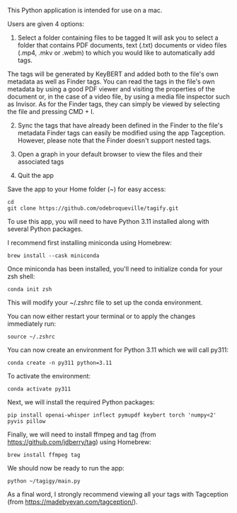 This Python application is intended for use on a mac. 

Users are given 4 options:

1. Select a folder containing files to be tagged
It will ask you to select a folder that contains PDF documents, text (.txt) documents or video files (.mp4, .mkv or .webm) to which you would like to automatically add tags. 

The tags will be generated by KeyBERT and added both to the file's own metadata as well as Finder tags.
You can read the tags in the file's own metadata by using a good PDF viewer and visiting the properties of the document or, in the case of a video file, by using a media file inspector such as Invisor.
As for the Finder tags, they can simply be viewed by selecting the file and pressing CMD + I.

2. Sync the tags that have already been defined in the Finder to the file's metadata
Finder tags can easily be modified using the app Tagception. However, please note that the Finder doesn't support nested tags.

3. Open a graph in your default browser to view the files and their associated tags
4. Quit the app

Save the app to your Home folder (~) for easy access:

```
cd
git clone https://github.com/odebroqueville/tagify.git
```

To use this app, you will need to have Python 3.11 installed along with several Python packages.

I recommend first installing miniconda using Homebrew:

`brew install --cask miniconda`

Once miniconda has been installed, you'll need to initialize conda for your zsh shell:

`conda init zsh`

This will modify your ~/.zshrc file to set up the conda environment.

You can now either restart your terminal or to apply the changes immediately run:

`source ~/.zshrc`

You can now create an environment for Python 3.11 which we will call py311:

`conda create -n py311 python=3.11`

To activate the  environment:

`conda activate py311`

Next, we will install the required Python packages:

`pip install openai-whisper inflect pymupdf keybert torch 'numpy<2' pyvis pillow`

Finally, we will need to install ffmpeg and tag (from https://github.com/jdberry/tag) using Homebrew:

`brew install ffmpeg tag`

We should now be ready to run the app:

`python ~/tagigy/main.py`

As a final word, I strongly recommend viewing all your tags with Tagception (from https://madebyevan.com/tagception/).

